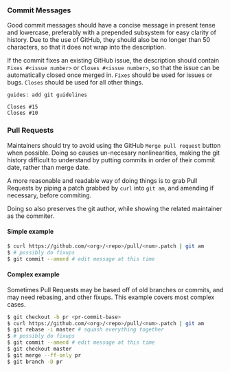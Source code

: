 ### Commit Messages

Good commit messages should have a concise message in present tense and lowercase, preferably with a prepended subsystem for easy clarity of history.
Due to the use of GitHub, they should also be no longer than 50 characters, so that it does not wrap into the description.

If the commit fixes an existing GitHub issue, the description should contain `Fixes #<issue number>` or `Closes #<issue number>`, so that the issue can be automatically closed once merged in.
`Fixes` should be used for issues or bugs. `Closes` should be used for all other things.

```
guides: add git guidelines

Closes #15
Closes #10
```

### Pull Requests

Maintainers should try to avoid using the GitHub `Merge pull request` button when possible. Doing so causes un-necesary nonlinearities, making the git history difficult to understand by putting commits in order of their commit date, rather than merge date.

A more reasonable and readable way of doing things is to grab Pull Requests by piping a patch grabbed by `curl` into `git am`, and amending if necessary, before commiting.

Doing so also preserves the git author, while showing the related maintainer as the commiter.

#### Simple example

```bash
$ curl https://github.com/<org>/<repo>/pull/<num>.patch | git am
$ # possibly do fixups
$ git commit --amend # edit message at this time
```

#### Complex example

Sometimes Pull Requests may be based off of old branches or commits, and may need rebasing, and other fixups.
This example covers most complex cases.

```bash
$ git checkout -b pr <pr-commit-base>
$ curl https://github.com/<org>/<repo>/pull/<num>.patch | git am
$ git rebase -i master # squash everything together
$ # possibly do fixups
$ git commit --amend # edit message at this time
$ git checkout master
$ git merge --ff-only pr
$ git branch -D pr
```

